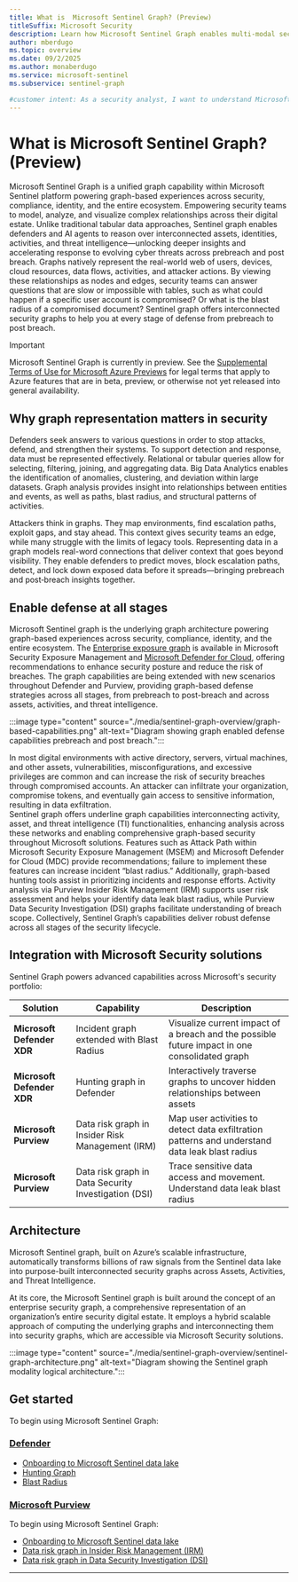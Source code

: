 ```yaml
---
title: What is  Microsoft Sentinel Graph? (Preview)
titleSuffix: Microsoft Security  
description: Learn how Microsoft Sentinel Graph enables multi-modal security analytics through graph-based representation of security data, providing deep insights into digital environments and attack paths.
author: mberdugo
ms.topic: overview
ms.date: 09/2/2025
ms.author: monaberdugo
ms.service: microsoft-sentinel
ms.subservice: sentinel-graph

#customer intent: As a security analyst, I want to understand Microsoft Sentinel Graph capabilities so that I can detect complex attack paths and relationships that are difficult to identify with traditional tabular queries..
---
```


# What is Microsoft Sentinel Graph? (Preview)

Microsoft Sentinel Graph is a unified graph capability within Microsoft Sentinel platform powering graph-based experiences across security, compliance, identity, and the entire ecosystem. Empowering security teams to model, analyze, and visualize complex relationships across their digital estate. Unlike traditional tabular data approaches, Sentinel graph enables defenders and AI agents to reason over interconnected assets, identities, activities, and threat intelligence—unlocking deeper insights and accelerating response to evolving cyber threats across prebreach and post breach. Graphs natively represent the real-world web of users, devices, cloud resources, data flows, activities, and attacker actions. By viewing these relationships as nodes and edges, security teams can answer questions that are slow or impossible with tables, such as what could happen if a specific user account is compromised? Or what is the blast radius of a compromised document? Sentinel graph offers interconnected security graphs to help you at every stage of defense from prebreach to post breach.

<!--- [!INCLUDE [sentinel-graph-preview](includes/sentinel-graph-preview.md)] --->

> [!IMPORTANT]
> Microsoft Sentinel Graph is currently in preview. See the [Supplemental Terms of Use for Microsoft Azure Previews](https://azure.microsoft.com/support/legal/preview-supplemental-terms/) for legal terms that apply to Azure features that are in beta, preview, or otherwise not yet released into general availability.

## Why graph representation matters in security

Defenders seek answers to various questions in order to stop attacks, defend, and strengthen their systems. To support detection and response, data must be represented effectively. Relational or tabular queries allow for selecting, filtering, joining, and aggregating data. Big Data Analytics enables the identification of anomalies, clustering, and deviation within large datasets. Graph analysis provides insight into relationships between entities and events, as well as paths, blast radius, and structural patterns of activities.

Attackers think in graphs. They map environments, find escalation paths, exploit gaps, and stay ahead. This context gives security teams an edge, while many struggle with the limits of legacy tools. Representing data in a graph models real-word connections that deliver context that goes beyond visibility. They enable defenders to predict moves, block escalation paths, detect, and lock down exposed data before it spreads—bringing prebreach and post‑breach insights together.

## Enable defense at all stages

Microsoft Sentinel graph is the underlying graph architecture powering graph-based experiences across security, compliance, identity, and the entire ecosystem. The [Enterprise exposure graph](/security-exposure-management/enterprise-exposure-map) is available in Microsoft Security Exposure Management and [Microsoft Defender for Cloud](/azure/defender-for-cloud/how-to-manage-attack-path), offering recommendations to enhance security posture and reduce the risk of breaches. The graph capabilities are being extended with new scenarios throughout Defender and Purview, providing graph-based defense strategies across all stages, from prebreach to post-breach and across assets, activities, and threat intelligence.

:::image type="content" source="./media/sentinel-graph-overview/graph-based-capabilities.png" alt-text="Diagram showing graph enabled defense capabilities prebreach and post breach.":::

In most digital environments with active directory, servers, virtual machines, and other assets, vulnerabilities, misconfigurations, and excessive privileges are common and can increase the risk of security breaches through compromised accounts. An attacker can infiltrate your organization, compromise tokens, and eventually gain access to sensitive information, resulting in data exfiltration.  
Sentinel graph offers underline graph capabilities interconnecting activity, asset, and threat intelligence (TI) functionalities, enhancing analysis across these networks and enabling comprehensive graph-based security throughout Microsoft solutions. Features such as Attack Path within Microsoft Security Exposure Management (MSEM) and Microsoft Defender for Cloud (MDC) provide recommendations; failure to implement these features can increase incident “blast radius.” Additionally, graph-based hunting tools assist in prioritizing incidents and response efforts. Activity analysis via Purview Insider Risk Management (IRM) supports user risk assessment and helps your identify data leak blast radius, while Purview Data Security Investigation (DSI) graphs facilitate understanding of breach scope.
Collectively, Sentinel Graph’s capabilities deliver robust defense across all stages of the security lifecycle.

## Integration with Microsoft Security solutions

Sentinel Graph powers advanced capabilities across Microsoft's security portfolio:

| Solution | Capability | Description |
|----------|------------|-------------|
| **Microsoft Defender XDR** | Incident graph extended with Blast Radius | Visualize current impact of a breach and the possible future impact in one consolidated graph |
| **Microsoft Defender XDR** | Hunting graph in Defender | Interactively traverse graphs to uncover hidden relationships between assets |
| **Microsoft Purview** | Data risk graph in Insider Risk Management (IRM) | Map user activities to detect data exfiltration patterns and understand data leak blast radius |
| **Microsoft Purview** | Data risk graph in Data Security Investigation (DSI) | Trace sensitive data access and movement. Understand data leak blast radius |

## Architecture

Microsoft Sentinel graph, built on Azure’s scalable infrastructure, automatically transforms billions of raw signals from the Sentinel data lake into purpose-built interconnected security graphs across Assets, Activities, and Threat Intelligence.

At its core, the Microsoft Sentinel graph is built around the concept of an enterprise security graph, a comprehensive representation of an organization’s entire security digital estate. It employs a hybrid scalable approach of computing the underlying graphs and interconnecting them into security graphs, which are accessible via Microsoft Security solutions.

:::image type="content" source="./media/sentinel-graph-overview/sentinel-graph-architecture.png" alt-text="Diagram showing the Sentinel graph modality logical architecture.":::

## Get started

To begin using Microsoft Sentinel Graph:

### [Defender](#tab/defender)

* [Onboarding to Microsoft Sentinel data lake](./sentinel-lake-onboarding.md)
* [Hunting Graph](/defender-xdr/defender-experts-for-hunting)
* [Blast Radius](../identify-threats-with-entity-behavior-analytics.md)

### [Microsoft Purview](#tab/purview)

To begin using Microsoft Sentinel Graph:

* [Onboarding to Microsoft Sentinel data lake](./sentinel-lake-onboarding.md)
* [Data risk graph in Insider Risk Management (IRM)](/purview/insider-risk-management-configure)
* [Data risk graph in Data Security Investigation (DSI)](/purview/data-security-investigations-billing)

---
